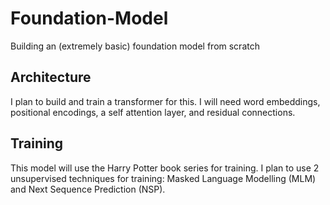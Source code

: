 # Foundation-Model
Building an (extremely basic) foundation model from scratch

## Architecture
I plan to build and train a transformer for this. I will need word embeddings, positional encodings, a self attention layer, and residual connections.

## Training
This model will use the Harry Potter book series for training. I plan to use 2 unsupervised techniques for training: Masked Language Modelling (MLM) and Next Sequence Prediction (NSP). 
